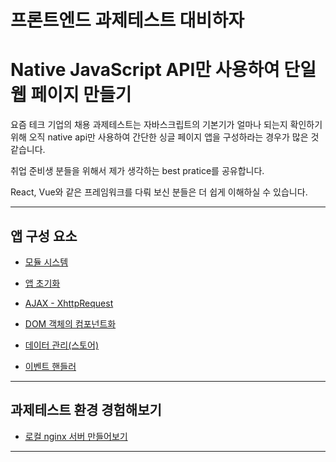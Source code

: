 # 프론트엔드 과제테스트 대비하자
# Native JavaScript API만 사용하여 단일 웹 페이지 만들기

요즘 테크 기업의 채용 과제테스트는 자바스크립트의 기본기가 얼마나 되는지 확인하기 위해 오직 native api만 사용하여 간단한 싱글 페이지 앱을 구성하라는 경우가 많은 것 같습니다.

취업 준비생 분들을 위해서 제가 생각하는 best pratice를 공유합니다.

React, Vue와 같은 프레임워크를 다뤄 보신 분들은 더 쉽게 이해하실 수 있습니다.

---

## 앱 구성 요소 


* [모듈 시스템]() 

* [앱 초기화]()

* [AJAX - XhttpRequest](https://github.com/dev-mish-mash/assignment-test/tree/main/code/ajax)

* [DOM 객체의 컴포넌트화](https://github.com/dev-mish-mash/assignment-test/tree/main/code/component)

* [데이터 관리(스토어)](https://github.com/dev-mish-mash/assignment-test/tree/main/code/app-data)

* [이벤트 핸들러]()

--- 

## 과제테스트 환경 경험해보기

* [로컬 nginx 서버 만들어보기]()

--- 
